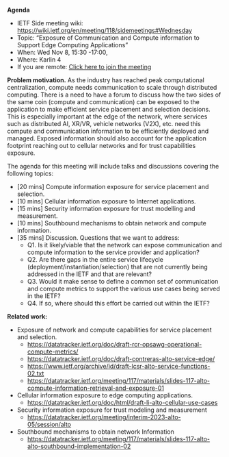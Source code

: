 **Agenda**

- IETF Side meeting wiki: https://wiki.ietf.org/en/meeting/118/sidemeetings#Wednesday
- Topic: “Exposure of Communication and Compute information to Support Edge Computing Applications”
- When: Wed Nov 8, 15:30 -17:00, 
- Where: Karlin 4
- If you are remote: [Click here to join the meeting](https://teams.microsoft.com/l/meetup-join/19%3ameeting_ZjYxOGE0ZjYtYWRjMC00MzkxLTg1YTQtZmEyZDY1N2NlYjIx%40thread.v2/0?context=%7b%22Tid%22%3a%22a19f121d-81e1-4858-a9d8-736e267fd4c7%22%2c%22Oid%22%3a%22fca5f38d-5297-46aa-b455-d0973e7cb68a%22%7d)
 

**Problem motivation.** As the industry has reached peak computational centralization, compute needs communication to scale through distributed 
computing. There is a need to have a forum to discuss how the two sides of the same coin (compute and communication) can be exposed to the 
application to make efficient service placement and selection decisions. This is especially important at the edge of the network, 
where services such as distributed AI, XR/VR, vehicle networks (V2X), etc. need this compute and communication information to be 
efficiently deployed and managed. Exposed information should also account for the application footprint reaching out to cellular 
networks and for trust capabilities exposure. 

The agenda for this meeting will include talks and discussions covering the following topics:

- [20 mins] Compute information exposure for service placement and selection.
- [10 mins] Cellular information exposure to Internet applications.
- [15 mins] Security information exposure for trust modelling and measurement.
- [10 mins] Southbound mechanisms to obtain network and compute information.
- [35 mins] Discussion. Questions that we want to address:
    - Q1. Is it likely/viable that the network can expose communication and compute information to the service provider and application?
    - Q2. Are there gaps in the entire service lifecycle (deployment/instantiation/selection) that are not currently being addressed in the IETF and that are relevant?
    - Q3. Would it make sense to define a common set of communication and compute metrics to support the various use cases being served in the IETF?
    - Q4. If so, where should this effort be carried out within the IETF?

**Related work:**

- Exposure of network and compute capabilities for service placement and selection.
    - https://datatracker.ietf.org/doc/draft-rcr-opsawg-operational-compute-metrics/ 
    - https://datatracker.ietf.org/doc/draft-contreras-alto-service-edge/
    - https://www.ietf.org/archive/id/draft-lcsr-alto-service-functions-02.txt   
    - https://datatracker.ietf.org/meeting/117/materials/slides-117-alto-compute-information-retrieval-and-exposure-01 
- Cellular information exposure to edge computing applications.
    - https://datatracker.ietf.org/doc/html/draft-li-alto-cellular-use-cases
- Security information exposure for trust modeling and measurement
    - https://datatracker.ietf.org/meeting/interim-2023-alto-05/session/alto
- Southbound mechanisms to obtain network Information
    - https://datatracker.ietf.org/meeting/117/materials/slides-117-alto-alto-southbound-implementation-02 
